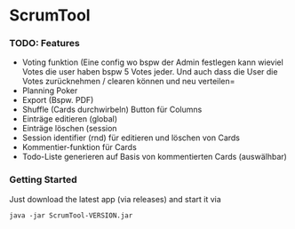# ScrumTool

### TODO: Features
- Voting funktion (Eine config wo bspw der Admin festlegen kann wieviel Votes die user haben bspw 5 Votes jeder. Und auch dass die User die Votes zurücknehmen / clearen können und neu verteilen=
- Planning Poker
- Export (Bspw. PDF)
- Shuffle (Cards durchwirbeln) Button für Columns
- Einträge editieren (global)
- Einträge löschen (session
- Session identifier (rnd) für editieren und löschen von Cards
- Kommentier-funktion für Cards
- Todo-Liste generieren auf Basis von kommentierten Cards (auswälhbar)

### Getting Started
Just download the latest app (via releases) and start it via
```
java -jar ScrumTool-VERSION.jar
``` 
 
